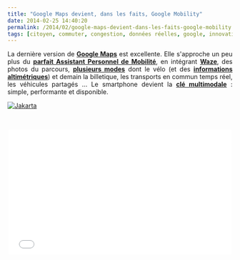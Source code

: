 ```yaml
---
title: "Google Maps devient, dans les faits, Google Mobility"
date: 2014-02-25 14:40:20
permalink: /2014/02/google-maps-devient-dans-les-faits-google-mobility.html
tags: [citoyen, commuter, congestion, données réelles, google, innovation, internet, ITS, living lab, TC, téléphone, TIC, transit, vélo, waze]
---
```


<p style="text-align: justify;">La dernière version de <a href="http://googleblog.blogspot.fr/2014/02/thank-you-and-welcome-to-new-google-maps.html?utm_source=feedburner&utm_medium=feed&utm_campaign=Feed:+blogspot/MKuf+(Official+Google+Blog)" target="_blank"><strong>Google Maps</strong></a> est excellente. Elle s'approche un peu plus du <a href="https://gabrielplassat.github.io/transportsdufutur/2012/01/google-se-rapproche-un-peu-plus-du-parfait-assistant-de-voyage.html" target="_blank"><strong>parfait Assistant Personnel de Mobilité</strong></a>, en intégrant <a href="https://gabrielplassat.github.io/transportsdufutur/2013/06/google-achete-waze-sans-doute-une-evolution-majeure-dans-le-domaine-des-transports.html" target="_blank"><strong>Waze</strong></a>, des photos du parcours, <a href="http://google-latlong.blogspot.fr/2013/10/hit-road-with-new-google-maps-preview.html#directions-for-multiple-destinations" target="_blank"><strong>plusieurs modes</strong></a> dont le vélo (et des <a href="http://googlemapsmania.blogspot.fr/2013/09/cycle-routes-with-elevation-profiles.html" target="_blank"><strong>informations altimétriques</strong></a>) et demain la billetique, les transports en commun temps réel, les véhicules partagés ... Le smartphone devient la <a href="http://www.atelier.net/trends/articles/cles-intelligentes-universalisent-mobile-economie-de-partage_427651" target="_blank"><strong>clé multimodale</strong></a> : simple, performante et disponible.</p> <p><a class="asset-img-link" href="https://gabrielplassat.github.io/transportsdufutur/wp-content/uploads/sites/6/old/6a0120a66d2ad4970b01a511759747970c-pi.png"><img rel="lightbox[]" alt="Jakarta" class="asset  asset-image at-xid-6a0120a66d2ad4970b01a511759747970c img-responsive" src="/wp-content/uploads/sites/6/old/6a0120a66d2ad4970b01a511759747970c-500wi.png" style="display: block; margin-left: auto; margin-right: auto;" title="Jakarta" /></a></p> <p> </p> <p><iframe allowfullscreen="" frameborder="0" height="281" src="//www.youtube.com/embed/N6DrfYHVcXs" style="display: block; margin-left: auto; margin-right: auto;" width="500"></iframe></p>
